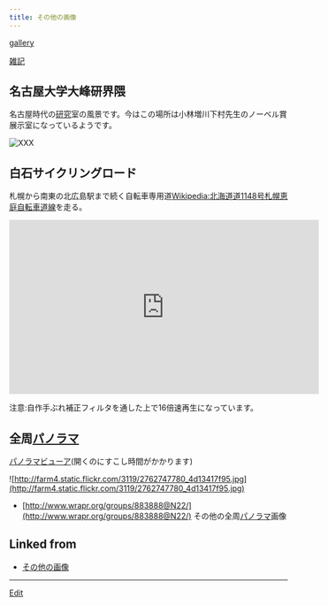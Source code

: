 ```yaml
---
title: その他の画像
---
```

[gallery](/gallery)

[雑記](/雑記)


## 名古屋大学大峰研界隈

名古屋時代の[研究](/研究)室の風景です。今はこの場所は小林増川下村先生のノーベル賞展示室になっているようです。

![![XXX](ohmine-banner.png)](storage:[その他の画像](/その他の画像)/ohmine.jpg)


## 白石サイクリングロード

札幌から南東の北広島駅まで続く自転車専用道[Wikipedia:北海道道1148号札幌恵庭自転車道線](Wikipedia:北海道道1148号札幌恵庭自転車道線)を走る。

<iframe width="560" height="315" src="https://www.youtube.com/embed/nT3zo3_Tv48" frameborder="0" allow="autoplay; encrypted-media" allowfullscreen></iframe>

注意:自作手ぶれ補正フィルタを通した上で16倍速再生になっています。

<!--  -->

## 全周[パノラマ](/パノラマ)

[パノラマビューア](http://theseblog.free.fr/panoviewer/?photo=2762747780)(開くのにすこし時間がかかります)

![http://farm4.static.flickr.com/3119/2762747780_4d13417f95.jpg](http://farm4.static.flickr.com/3119/2762747780_4d13417f95.jpg)

* [http://www.wrapr.org/groups/883888@N22/](http://www.wrapr.org/groups/883888@N22/) その他の全周[パノラマ](/パノラマ)画像




## Linked from

* [その他の画像](/その他の画像)


----

[Edit](https://github.com/vitroid/vitroid.github.io/edit/master/MD/その他の画像.md)

